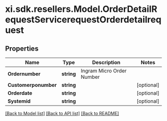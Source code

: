 # xi.sdk.resellers.Model.OrderDetailRequestServicerequestOrderdetailrequest

## Properties

Name | Type | Description | Notes
------------ | ------------- | ------------- | -------------
**Ordernumber** | **string** | Ingram Micro Order Number | 
**Customerponumber** | **string** |  | [optional] 
**Orderdate** | **string** |  | [optional] 
**Systemid** | **string** |  | [optional] 

[[Back to Model list]](../README.md#documentation-for-models) [[Back to API list]](../README.md#documentation-for-api-endpoints) [[Back to README]](../README.md)

